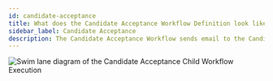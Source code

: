 ```yaml
---
id: candidate-acceptance
title: What does the Candidate Acceptance Workflow Definition look like?
sidebar_label: Candidate Acceptance
description: The Candidate Acceptance Workflow sends email to the Candidate via an Activity Execution and waits on a Signal.
---
```


<!--SNIPSTART background-checks-accept-workflow-definition-->
<!--SNIPEND-->

![Swim lane diagram of the Candidate Acceptance Child Workflow Execution](/diagrams/background-checks/candidate-accept-flow.svg)
